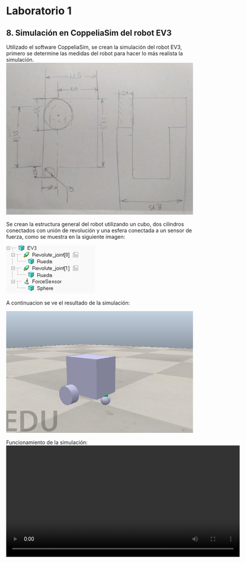 # Laboratorio 1
## 8. Simulación en CoppeliaSim del robot EV3
Utilizado el software CoppeliaSim, se crean la simulación del robot EV3, primero se determine las medidas del robot para hacer lo más realista la simulación.
<picture>
 <source media="(prefers-color-scheme: dark)" srcset="Medidas.jpg">
 <source media="(prefers-color-scheme: light)" srcset="Medidas.jpg">
 <img alt="Medidas del robot EV3" src="Medidas.jpg">
</picture>

Se crean la estructura general del robot utilizando un cubo, dos cilindros conectados con unión de revolución y una esfera conectada a un sensor de fuerza, como se muestra en la siguiente imagen:

<picture>
 <source media="(prefers-color-scheme: dark)" srcset="Estructura.png">
 <source media="(prefers-color-scheme: light)" srcset="Estructura.png">
 <img alt="Medidas del robot EV3" src="Estructura.png">
</picture>

A continuacion se ve el resultado de la simulación:

<picture>
 <source media="(prefers-color-scheme: dark)" srcset="Simulacion.png">
 <source media="(prefers-color-scheme: light)" srcset="Simulacion.png">
 <img alt="Simulación del robot EV3 CoppeliaSim" src="Simulacion.png">
</picture>

Funcionamiento de la simulación:
<video width="630" height="300" src="Simu.mp4"></video>

